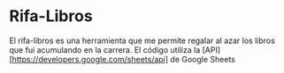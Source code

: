 # Rifa-Libros

El rifa-libros es una herramienta que me permite regalar al azar los libros que fui acumulando en la carrera. 
El código utiliza la [API][https://developers.google.com/sheets/api] de Google Sheets 
